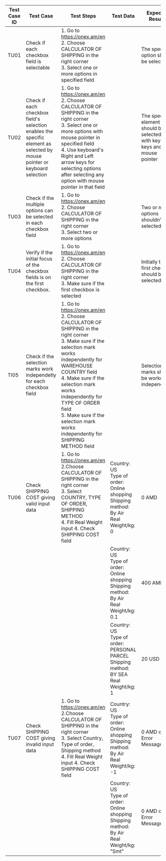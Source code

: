 | Test<br>Case<br>ID | Test Case | Test Steps | Test Data | Expected Results| Actual Results | Pass/Fail |
|------ | --- | --- | --- | --- | --- | --- |
| TU01 |  Check if each checkbox field is selectable | 1. Go to https://onex.am/en  <br> 2. Choose CALCULATOR OF SHIPPING in the right corner <br> 3. Select one or more options in specified field | | The specific option should be selected | As expected | Pass |   
| TU02 | Check if each checkbox field's selection enables the specific element as selected by mouse pointer or keyboard selection | 1. Go to https://onex.am/en  <br> 2. Choose CALCULATOR OF SHIPPING in the right corner <br> 3. Select one or more options with mouse pointer in specified field <br> 4. Use keyboard's Right and Left arrow keys for selecting options after selecting any option with mouse pointer in that field | | The specific element should be selected both with keyboard keys and mouse pointer | As expected | Pass | 
| TU03 | Check if the multiple options can be selected in each checkbox field | 1. Go to https://onex.am/en  <br> 2. Choose CALCULATOR OF SHIPPING in the right corner <br> 3. Select two or more options | | Two or more options shouldn't be selected | As expected | Pass
| TU04 | Verify if the initial focus of the checkbox fields is on the first checkbox.| 1. Go to https://onex.am/en  <br> 2. Choose CALCULATOR OF SHIPPING in the right corner <br> 3. Make sure if the first checkbox is selected | | Initially the first checkbox should be selected | As expected | Pass
| TI05 | Check if the selection marks work independetly for each checkbox field| 1. Go to https://onex.am/en  <br> 2. Choose CALCULATOR OF SHIPPING in the right corner <br> 3. Make sure if the selection mark works independently for WAREHOUSE COUNTRY field <br> 4. Make sure if the selection mark works independently for TYPE OF ORDER field <br> 5. Make sure if the selection mark works independently for SHIPPING METHOD field  | | Selection marks should be worked independently | Independency works partly, for first two US flags independency works when I go from left to right, but when I go from right to left it doesn't work, independency doesn't work for rest flags | Fail
| TU06 | Check SHIPPING COST giving valid input data |  1. Go to https://onex.am/en <br> 2.Choose CALCULATOR OF SHIPPING in the right corner <br> 3. Select COUNTRY, TYPE OF ORDER, SHIPPING METHOD <br> 4. Fill Real Weight input 4. Check SHIPPING COST field | Country: US <br> Type of order: Online shopping <br> Shipping method: By Air <br> Real Weight/kg: 0 | 0 AMD | 400 AMD | Fail
|||| Country: US <br> Type of order: Online shopping <br> Shipping method: By Air <br> Real Weight/kg: 0.1 | 400 AMD | 400 AMD | Pass
|||| Country: US <br> Type of order: PERSONAL PARCEL <br> Shipping method: BY SEA <br> Real Weight/kg: 1 | 20 USD | 20 USD | Pass
| TU07 | Check SHIPPING COST giving invalid input data |  1. Go to https://onex.am/en <br> 2.Choose CALCULATOR OF SHIPPING in the right corner <br> 3. Select Country, Type of order, Shipping method <br> 4. Fill Real Weight input 4. Check SHIPPING COST field | Country: US <br> Type of order: Online shopping <br> Shipping method: By Air <br> Real Weight/kg: -1 | 0 AMD or Error Message| 400 AMD | Fail
|||| Country: US <br> Type of order: Online shopping <br> Shipping method: By Air <br> Real Weight/kg: "Smt" | 0 AMD or Error Message | 400 AMD | Fail
